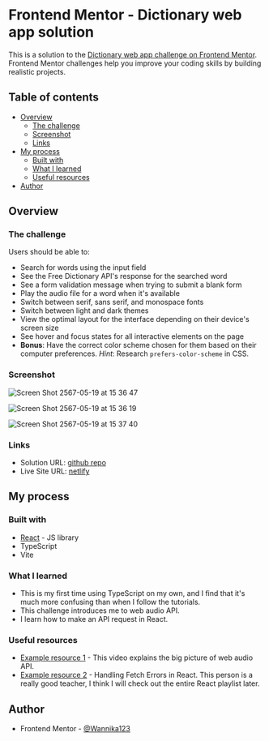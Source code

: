 # Frontend Mentor - Dictionary web app solution

This is a solution to the [Dictionary web app challenge on Frontend Mentor](https://www.frontendmentor.io/challenges/dictionary-web-app-h5wwnyuKFL). Frontend Mentor challenges help you improve your coding skills by building realistic projects. 

## Table of contents

- [Overview](#overview)
  - [The challenge](#the-challenge)
  - [Screenshot](#screenshot)
  - [Links](#links)
- [My process](#my-process)
  - [Built with](#built-with)
  - [What I learned](#what-i-learned)
  - [Useful resources](#useful-resources)
- [Author](#author)

## Overview

### The challenge

Users should be able to:

- Search for words using the input field
- See the Free Dictionary API's response for the searched word
- See a form validation message when trying to submit a blank form
- Play the audio file for a word when it's available
- Switch between serif, sans serif, and monospace fonts
- Switch between light and dark themes
- View the optimal layout for the interface depending on their device's screen size
- See hover and focus states for all interactive elements on the page
- **Bonus**: Have the correct color scheme chosen for them based on their computer preferences. _Hint_: Research `prefers-color-scheme` in CSS.

### Screenshot

![Screen Shot 2567-05-19 at 15 36 47](https://github.com/Wannika123/fem-dictionary/assets/142564014/033eadaf-7efa-4843-a947-6ff3cc63c6c4)

![Screen Shot 2567-05-19 at 15 36 19](https://github.com/Wannika123/fem-dictionary/assets/142564014/30644b79-2b85-49fc-9fda-7fcffeb8c8a9)

![Screen Shot 2567-05-19 at 15 37 40](https://github.com/Wannika123/fem-dictionary/assets/142564014/b7ffd9d2-83ae-41a9-8200-e3b661900bfb)

### Links

- Solution URL: [github repo](https://github.com/Wannika123/fem-dictionary)
- Live Site URL: [netlify](https://6649c1b6a4f26b8634bcf48f--stellar-macaron-ae2fa8.netlify.app/)

## My process

### Built with

- [React](https://reactjs.org/) - JS library
- TypeScript
- Vite

### What I learned

- This is my first time using TypeScript on my own, and I find that it's much more confusing than when I follow the tutorials.
- This challenge introduces me to web audio API.
- I learn how to make an API request in React. 

### Useful resources

- [Example resource 1](https://www.youtube.com/watch?v=NxUzZzGrEkA) - This video explains the big picture of web audio API.
- [Example resource 2](https://www.youtube.com/watch?v=DTBta08fXGU&list=LL&index=5) - Handling Fetch Errors in React. This person is a really good teacher, I think I will check out the entire React playlist later.

## Author

- Frontend Mentor - [@Wannika123](https://www.frontendmentor.io/profile/Wannika123)